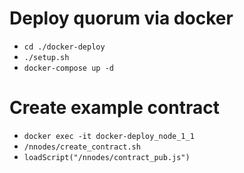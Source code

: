 # Deploy quorum via docker

* `cd ./docker-deploy`
* `./setup.sh`
* `docker-compose up -d`

# Create example contract

* `docker exec -it docker-deploy_node_1_1`
* `/nnodes/create_contract.sh`
* `loadScript("/nnodes/contract_pub.js")`
